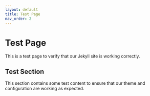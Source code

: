 ```yaml
---
layout: default
title: Test Page
nav_order: 2
---
```


# Test Page

This is a test page to verify that our Jekyll site is working correctly.

## Test Section

This section contains some test content to ensure that our theme and configuration are working as expected.